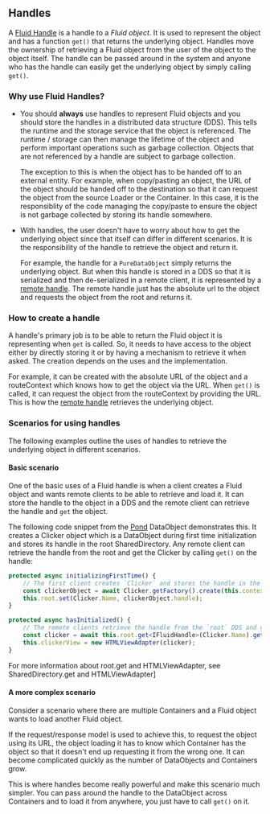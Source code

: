 ## Handles

A [Fluid Handle](../../packages/loader/core-interfaces/src/handles.ts) is a handle to a _Fluid object_. It is
used to represent the object and has a function `get()` that returns the underlying object. Handles move the ownership
of retrieving a Fluid object from the user of the object to the object itself. The handle can be passed around in the
system and anyone who has the handle can easily get the underlying object by simply calling `get()`.

### Why use Fluid Handles?

- You should **always** use handles to represent Fluid objects and you should store the handles in a distributed data
  structure (DDS). This tells the runtime and the storage service that the object is referenced. The runtime / storage
  can then manage the lifetime of the object and perform important operations such as garbage collection. Objects that
  are not referenced by a handle are subject to garbage collection.

  The exception to this is when the object has to be handed off to an external entity. For example, when copy/pasting
  an object, the URL of the object should be handed off to the destination so that it can request the object from the
  source Loader or the Container. In this case, it is the responsiblity of the code managing the copy/paste to ensure
  the object is not garbage collected by storing its handle somewhere.

- With handles, the user doesn't have to worry about how to get the underlying object since that itself can differ in
  different scenarios. It is the responsibility of the handle to retrieve the object and return it.

  For example, the handle for a `PureDataObject` simply returns the underlying object. But when this handle is stored in
  a DDS so that it is serialized and then de-serialized in a remote client, it is represented by a [remote handle][].
  The remote handle just has the absolute url to the object and requests the object from the root and returns it.

### How to create a handle

A handle's primary job is to be able to return the Fluid object it is representing when `get` is called. So, it needs to
have access to the object either by directly storing it or by having a mechanism to retrieve it when asked. The creation
depends on the uses and the implementation.

For example, it can be created with the absolute URL of the object and a routeContext which knows how to get the
object via the URL. When `get()` is called, it can request the object from the routeContext by providing the URL. This
is how the [remote handle][] retrieves the underlying object.

### Scenarios for using handles

 The following examples outline the uses of handles to retrieve the underlying object in different scenarios.

#### Basic scenario

One of the basic uses of a Fluid handle is when a client creates a Fluid object and wants remote clients to be able
to retrieve and load it. It can store the handle to the object in a DDS and the remote client can retrieve the handle
and `get` the object.

The following code snippet from the
[Pond](https://github.com/microsoft/FluidFramework/tree/main/examples/data-objects/pond) DataObject demonstrates this.
It creates a Clicker object which is a DataObject during first time initialization and stores its handle in the root
SharedDirectory. Any remote client can retrieve the handle from the root and get the Clicker by calling `get()` on the
handle:

```typescript
protected async initializingFirstTime() {
    // The first client creates `Clicker` and stores the handle in the `root` DDS.
    const clickerObject = await Clicker.getFactory().create(this.context);
    this.root.set(Clicker.Name, clickerObject.handle);
}

protected async hasInitialized() {
    // The remote clients retrieve the handle from the `root` DDS and get the `Clicker`.
    const clicker = await this.root.get<IFluidHandle>(Clicker.Name).get();
    this.clickerView = new HTMLViewAdapter(clicker);
}
```

<!-- TODO: link to the reference docs below -->
For more information about root.get and HTMLViewAdapter, see SharedDirectory.get and HTMLViewAdapter]

#### A more complex scenario

Consider a scenario where there are multiple Containers and a Fluid object wants to load another Fluid object.

If the request/response model is used to achieve this, to request the object using its URL, the object loading it
has to know which Container has the object so that it doesn't end up requesting it from the wrong one. It can become
complicated quickly as the number of DataObjects and Containers grow.

This is where handles become really powerful and make this scenario much simpler. You can pass around the handle to
the DataObject across Containers and to load it from anywhere, you just have to call `get()` on it.


[remote handle]:
https://github.com/microsoft/FluidFramework/blob/main/packages/runtime/runtime-utils/src/remoteComponentHandle.ts
